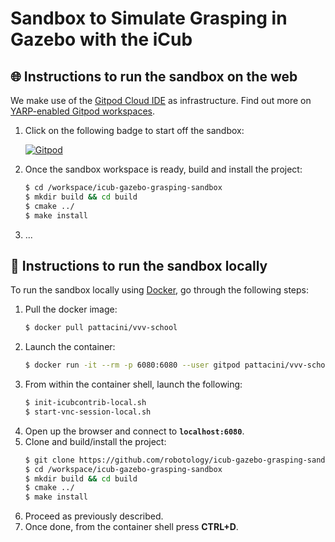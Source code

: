 
Sandbox to Simulate Grasping in Gazebo with the iCub
====================================================

## 🌐 Instructions to run the sandbox on the web

We make use of the [Gitpod Cloud IDE](https://gitpod.io) as infrastructure. Find out more on [YARP-enabled Gitpod workspaces][1].

1. Click on the following badge to start off the sandbox:

    [![Gitpod](https://gitpod.io/button/open-in-gitpod.svg)][2]

1. Once the sandbox workspace is ready, build and install the project:
    ```sh
    $ cd /workspace/icub-gazebo-grasping-sandbox 
    $ mkdir build && cd build
    $ cmake ../
    $ make install
    ```
1. ...

## 🐳 Instructions to run the sandbox locally
To run the sandbox locally using [Docker](https://www.docker.com), go through the following steps:
1. Pull the docker image:
    ```sh
    $ docker pull pattacini/vvv-school
    ```
1. Launch the container:
    ```sh
    $ docker run -it --rm -p 6080:6080 --user gitpod pattacini/vvv-school
    ```
1. From within the container shell, launch the following:
    ```sh
    $ init-icubcontrib-local.sh
    $ start-vnc-session-local.sh
    ```
1. Open up the browser and connect to **`localhost:6080`**.
1. Clone and build/install the project:
    ```sh
    $ git clone https://github.com/robotology/icub-gazebo-grasping-sandbox.git /workspace/icub-gazebo-grasping-sandbox
    $ cd /workspace/icub-gazebo-grasping-sandbox 
    $ mkdir build && cd build
    $ cmake ../
    $ make install
    ```
1. Proceed as previously described.
1. Once done, from the container shell press **CTRL+D**.

[1]: https://spectrum.chat/icub/technicalities/yarp-enabled-gitpod-workspaces-available~73ab5ee9-830e-4b7f-9e99-195295bb5e34
[2]: https://gitpod.io/#https://github.com/robotology/icub-gazebo-grasping-sandbox
